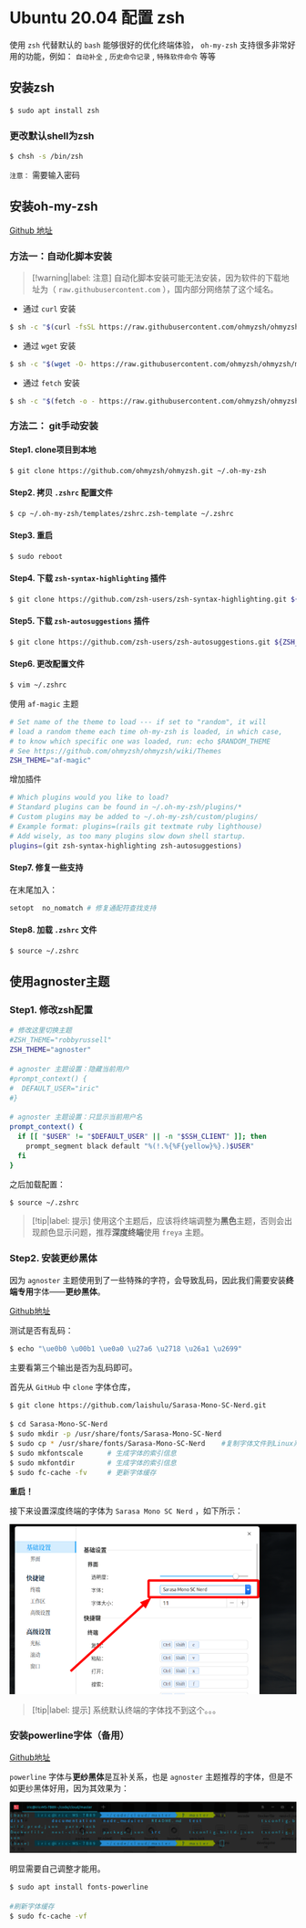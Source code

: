 # Ubuntu 20.04 配置 zsh

使用 `zsh` 代替默认的 `bash` 能够很好的优化终端体验， `oh-my-zsh` 支持很多非常好用的功能，例如： `自动补全` , `历史命令记录` , `特殊软件命令` 等等

## 安装zsh

```bash
$ sudo apt install zsh
```

### 更改默认shell为zsh

```bash
$ chsh -s /bin/zsh
```

`注意：` 需要输入密码

## 安装oh-my-zsh

[Github 地址](https://github.com/ohmyzsh/ohmyzsh)

### 方法一：自动化脚本安装

> [!warning|label: 注意]
> 自动化脚本安装可能无法安装，因为软件的下载地址为（ `raw.githubusercontent.com` ），国内部分网络禁了这个域名。

* 通过 `curl` 安装

```bash
$ sh -c "$(curl -fsSL https://raw.githubusercontent.com/ohmyzsh/ohmyzsh/master/tools/install.sh)"
```

* 通过 `wget` 安装

```bash
$ sh -c "$(wget -O- https://raw.githubusercontent.com/ohmyzsh/ohmyzsh/master/tools/install.sh)"
```

* 通过 `fetch` 安装

```bash
$ sh -c "$(fetch -o - https://raw.githubusercontent.com/ohmyzsh/ohmyzsh/master/tools/install.sh)"
```

### 方法二： git手动安装

#### Step1. clone项目到本地

```bash
$ git clone https://github.com/ohmyzsh/ohmyzsh.git ~/.oh-my-zsh
```

#### Step2. 拷贝 `.zshrc` 配置文件

```bash
$ cp ~/.oh-my-zsh/templates/zshrc.zsh-template ~/.zshrc
```

#### Step3. 重启

```bash
$ sudo reboot
```

#### Step4. 下载 `zsh-syntax-highlighting` 插件

```bash
$ git clone https://github.com/zsh-users/zsh-syntax-highlighting.git ${ZSH_CUSTOM:-~/.oh-my-zsh/custom}/plugins/zsh-syntax-highlighting
```

#### Step5. 下载 `zsh-autosuggestions` 插件

```bash
$ git clone https://github.com/zsh-users/zsh-autosuggestions.git ${ZSH_CUSTOM:-~/.oh-my-zsh/custom}/plugins/zsh-autosuggestions
```

#### Step6. 更改配置文件

```bash
$ vim ~/.zshrc
```

使用 `af-magic` 主题

```bash
# Set name of the theme to load --- if set to "random", it will
# load a random theme each time oh-my-zsh is loaded, in which case,
# to know which specific one was loaded, run: echo $RANDOM_THEME
# See https://github.com/ohmyzsh/ohmyzsh/wiki/Themes
ZSH_THEME="af-magic"
```

增加插件

```bash
# Which plugins would you like to load?
# Standard plugins can be found in ~/.oh-my-zsh/plugins/*
# Custom plugins may be added to ~/.oh-my-zsh/custom/plugins/
# Example format: plugins=(rails git textmate ruby lighthouse)
# Add wisely, as too many plugins slow down shell startup.
plugins=(git zsh-syntax-highlighting zsh-autosuggestions)
```

#### Step7. 修复一些支持

在末尾加入：

```bash
setopt  no_nomatch # 修复通配符查找支持
```

#### Step8. 加载 `.zshrc` 文件

```bash
$ source ~/.zshrc
```

## 使用agnoster主题

### Step1. 修改zsh配置

```bash
# 修改这里切换主题
#ZSH_THEME="robbyrussell"
ZSH_THEME="agnoster"

# agnoster 主题设置：隐藏当前用户
#prompt_context() {
#  DEFAULT_USER="iric"
#}

# agnoster 主题设置：只显示当前用户名
prompt_context() {
  if [[ "$USER" != "$DEFAULT_USER" || -n "$SSH_CLIENT" ]]; then
    prompt_segment black default "%(!.%{%F{yellow}%}.)$USER"
  fi
}
```

之后加载配置：

```bash
$ source ~/.zshrc
```

> [!tip|label: 提示]
> 使用这个主题后，应该将终端调整为**黑色**主题，否则会出现颜色显示问题，推荐**深度终端**使用 `freya` 主题。

### Step2. 安装更纱黑体

因为 `agnoster` 主题使用到了一些特殊的字符，会导致乱码，因此我们需要安装**终端专用**字体——**更纱黑体**。

[Github地址](https://github.com/laishulu/Sarasa-Mono-SC-Nerd)

测试是否有乱码：

```bash
$ echo "\ue0b0 \u00b1 \ue0a0 \u27a6 \u2718 \u26a1 \u2699"
```

主要看第三个输出是否为乱码即可。

首先从 `GitHub` 中 `clone` 字体仓库，

```bash
$ git clone https://github.com/laishulu/Sarasa-Mono-SC-Nerd.git

$ cd Sarasa-Mono-SC-Nerd
$ sudo mkdir -p /usr/share/fonts/Sarasa-Mono-SC-Nerd
$ sudo cp * /usr/share/fonts/Sarasa-Mono-SC-Nerd    #复制字体文件到Linux系统中的/usr/share/fonts/Sarasa-Mono-SC-Nerd文件夹中
$ sudo mkfontscale      # 生成字体的索引信息
$ sudo mkfontdir        # 生成字体的索引信息
$ sudo fc-cache -fv     # 更新字体缓存
```

**重启！**

接下来设置深度终端的字体为 `Sarasa Mono SC Nerd` ，如下所示：

![深度终端设置字体为更纱黑体](assets/images/深度终端设置字体为更纱黑体.png)

> [!tip|label: 提示]
> 系统默认终端的字体找不到这个。。。

### 安装powerline字体（备用）

[Github地址](https://github.com/powerline/fonts)

`powerline` 字体与**更纱黑体**是互补关系，也是 `agnoster` 主题推荐的字体，但是不如更纱黑体好用，因为其效果为：

![powerline字体终端效果](assets/images/powerline字体终端效果.png)

明显需要自己调整才能用。

```bash
$ sudo apt install fonts-powerline

#刷新字体缓存
$ sudo fc-cache -vf
```
